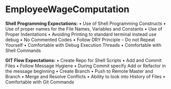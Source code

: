 # EmployeeWageComputation
**Shell Programming Expectations:**
• Use of Shell Programming Constructs
• Use of proper names for the File Names, Variables and Constants
• Use of Proper Indentations
• Avoiding Printing to standard terminal instead use debug
• No Commented Codes
• Follow DRY Principle – Do not Repeat Yourself
• Comfortable with Debug Execution Threads
• Comfortable with Shell Commands


**GIT Flow Expectations:**
• Create Repo for Shell Scripts
• Add and Commit Files
• Follow Message Hygiene
• During Commit specify Add or Refactor in the message beginning
• Create Branch
• Push to Remote Master and Branch
• Merge and Resolve Conflicts
• Ability to look into History of Files
• Comfortable with Git Commands

